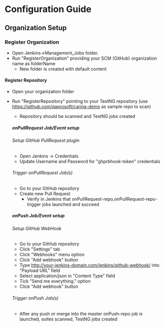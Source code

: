# Configuration Guide
## Organization Setup

### Register Organization
* Open Jenkins->Management_Jobs folder.
* Run "RegisterOrganization" providing your SCM (GitHub) organization name as folderName
     * New folder is created with default content

#### Register Repository
* Open your organization folder
* Run "RegisterRepository" pointing to your TestNG repository (use https://github.com/qaprosoft/carina-demo as sample repo to scan)
     * Repository should be scanned and TestNG jobs created

  ##### onPullRequest Job/Event setup

    ###### Setup GitHub PullRequest plugin 
    * Open Jenkins -> Credentials
    * Update Username and Password for "ghprbhook-token" credentials

    ###### Trigger onPullRequest Job(s)
    * Go to your GitHub repository
    * Create new Pull Request
        * Verify in Jenkins that onPullRequest-repo,onPullRequest-repo-trigger jobs launched and succeed

  ##### onPush Job/Event setup

    ###### Setup GitHub WebHook
    * Go to your GitHub repository
    * Click "Settings" tab
    * Click "Webhooks" menu option
    * Click "Add webhook" button
    * Type http://your-jenkins-domain.com/jenkins/github-webhook/ into "Payload URL" field
    * Select application/json in "Content Type" field
    * Tick "Send me everything." option
    * Click "Add webhook" button

    ###### Trigger onPush Job(s)
    *  After any push or merge into the master onPush-repo job is launched, suites scanned, TestNG jobs created
